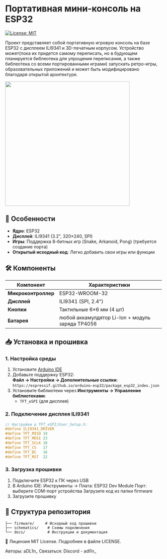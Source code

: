 
# Портативная мини-консоль на ESP32

[![License: MIT](https://img.shields.io/badge/License-MIT-yellow.svg)](https://opensource.org/licenses/MIT)

Проект представляет собой портативную игровую консоль на базе ESP32 с дисплеем ILI9341 и 3D-печатным корпусом. Устройство может(пока их придется самому переписать, но в будующем планируется библеотека для упрощения переписания, а также библеотека со всеми портированными играми) запускать ретро-игры, образовательных приложений и может быть модифицировано благодаря открытой архитектуре.

<img src="images/preview.jpg" width="400">

## 📌 Особенности
- **Ядро**: ESP32 
- **Дисплей**: ILI9341 (3.2", 320×240, SPI)
- **Игры**: Поддержка 8-битных игр (Snake, Arkanoid, Pong) (требуется создание порта)
- **Открытый исходный код**: Легко добавить свои игры или функции

## 🛠️ Компоненты
| Компонент          | Характеристики                          |
|---------------------|-----------------------------------------|
| **Микроконтроллер** | ESP32-WROOM-32                          |
| **Дисплей**         | ILI9341 (SPI, 2.4")                     |
| **Кнопки**          | Тактильные 6×6 мм (4 шт)                |
| **Батарея**         | любой аккамулдятор Li-Ion + модуль заряда TP4056   |

## 📥 Установка и прошивка

### 1. Настройка среды
1. Установите [Arduino IDE](https://www.arduino.cc/)
2. Добавьте поддержку ESP32:  
   **Файл → Настройки → Дополнительные ссылки**:  
   `https://espressif.github.io/arduino-esp32/package_esp32_index.json`
3. Установите библиотеки через **Инструменты → Управление библиотеками**:
   - `TFT_eSPI` (для дисплея)

### 2. Подключение дисплея ILI9341
```cpp
// Настройки в TFT_eSPI/User_Setup.h:
#define ILI9341_DRIVER
#define TFT_MISO 19
#define TFT_MOSI 23
#define TFT_SCLK 18
#define TFT_CS   17
#define TFT_DC   16
#define TFT_RST  22
```

### 3. Загрузка прошивки
1. Подключите ESP32 к ПК через USB
2. В Arduino IDE:
	Инструменты → Плата: ESP32 Dev Module
	Порт: выберите COM-порт устройства
	Загрузите код из папки firmware
3. Загрузите прошивку


## 📂 Структура репозитория

    ├── firmware/     # Исходный код прошивки
    ├── schematics/    # Схемы подключения
    └── docs/          # Инструкции и документация

📜 Лицензия MIT License. Подробнее в файле LICENSE.

Авторы: aDL1n_ Связаться: Discord - adl1n_
